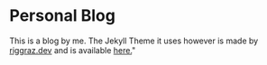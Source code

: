 # Personal Blog

This is a blog by me. The Jekyll Theme it uses however is made by <a href='https://riggraz.dev'>riggraz.dev</a> and is available <a href='https://github.com/riggraz/no-style-please'>here.</a>"
